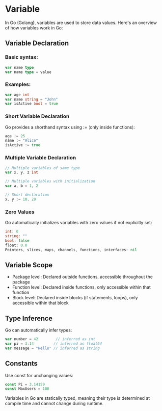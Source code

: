 # Variable
In Go (Golang), variables are used to store data values. Here's an overview of how variables work in Go:

## Variable Declaration
### Basic syntax:
```go
var name type
var name type = value
```

### Examples:
```go
var age int
var name string = "John"
var isActive bool = true
```

### Short Variable Declaration
Go provides a shorthand syntax using := (only inside functions):
```go
age := 25
name := "Alice"
isActive := true
```

### Multiple Variable Declaration
```go
// Multiple variables of same type
var x, y, z int

// Multiple variables with initialization
var a, b = 1, 2

// Short declaration
x, y := 10, 20
```

### Zero Values
Go automatically initializes variables with zero values if not explicitly set:

```go
int: 0
string: ""
bool: false
float: 0.0
Pointers, slices, maps, channels, functions, interfaces: nil
```

## Variable Scope

- Package level: Declared outside functions, accessible throughout the package
- Function level: Declared inside functions, only accessible within that function
- Block level: Declared inside blocks (if statements, loops), only accessible within that block

## Type Inference
Go can automatically infer types:
```go
var number = 42        // inferred as int
var pi = 3.14         // inferred as float64
var message = "Hello" // inferred as string
```

## Constants
Use const for unchanging values:
```go
const Pi = 3.14159
const MaxUsers = 100
```
Variables in Go are statically typed, meaning their type is determined at compile time and cannot change during runtime.
